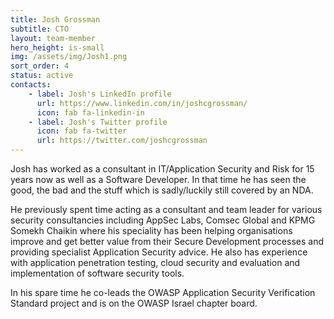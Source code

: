 ```yaml
---
title: Josh Grossman
subtitle: CTO
layout: team-member
hero_height: is-small
img: /assets/img/Josh1.png
sort_order: 4
status: active
contacts:
    - label: Josh's LinkedIn profile
      url: https://www.linkedin.com/in/joshcgrossman/
      icon: fab fa-linkedin-in
    - label: Josh's Twitter profile
      icon: fab fa-twitter
      url: https://twitter.com/joshcgrossman
---
```


Josh has worked as a consultant in IT/Application Security and Risk for 15 years now as well as a Software Developer. In that time he has seen the good, the bad and the stuff which is sadly/luckily still covered by an NDA.

He previously spent time acting as a consultant and team leader for various security consultancies including AppSec Labs, Comsec Global and KPMG Somekh Chaikin where his speciality has been helping organisations improve and get better value from their Secure Development processes and providing specialist Application Security advice. He also has experience with application penetration testing, cloud security and evaluation and implementation of software security tools. 

In his spare time he co-leads the OWASP Application Security Verification Standard project and is on the OWASP Israel chapter board.